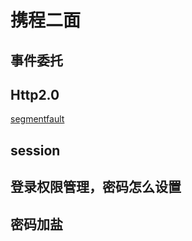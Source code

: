 # 携程二面  
## 事件委托  
## Http2.0  
[segmentfault](https://segmentfault.com/a/1190000016656529?utm_source=tag-newest)
## session
## 登录权限管理，密码怎么设置  
## 密码加盐
